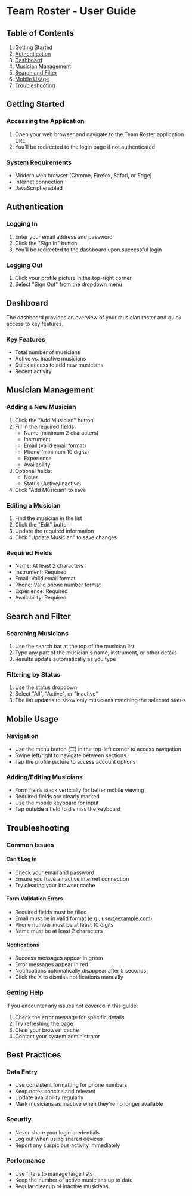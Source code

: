 # Team Roster - User Guide

## Table of Contents

1. [Getting Started](#getting-started)
2. [Authentication](#authentication)
3. [Dashboard](#dashboard)
4. [Musician Management](#musician-management)
5. [Search and Filter](#search-and-filter)
6. [Mobile Usage](#mobile-usage)
7. [Troubleshooting](#troubleshooting)

## Getting Started

### Accessing the Application

1. Open your web browser and navigate to the Team Roster application URL
2. You'll be redirected to the login page if not authenticated

### System Requirements

* Modern web browser (Chrome, Firefox, Safari, or Edge)
* Internet connection
* JavaScript enabled

## Authentication

### Logging In

1. Enter your email address and password
2. Click the "Sign In" button
3. You'll be redirected to the dashboard upon successful login

### Logging Out

1. Click your profile picture in the top-right corner
2. Select "Sign Out" from the dropdown menu

## Dashboard

The dashboard provides an overview of your musician roster and quick access to key features.

### Key Features

* Total number of musicians
* Active vs. inactive musicians
* Quick access to add new musicians
* Recent activity

## Musician Management

### Adding a New Musician

1. Click the "Add Musician" button
2. Fill in the required fields:
   - Name (minimum 2 characters)
   - Instrument
   - Email (valid email format)
   - Phone (minimum 10 digits)
   - Experience
   - Availability
3. Optional fields:
   - Notes
   - Status (Active/Inactive)
4. Click "Add Musician" to save

### Editing a Musician

1. Find the musician in the list
2. Click the "Edit" button
3. Update the required information
4. Click "Update Musician" to save changes

### Required Fields

* Name: At least 2 characters
* Instrument: Required
* Email: Valid email format
* Phone: Valid phone number format
* Experience: Required
* Availability: Required

## Search and Filter

### Searching Musicians

1. Use the search bar at the top of the musician list
2. Type any part of the musician's name, instrument, or other details
3. Results update automatically as you type

### Filtering by Status

1. Use the status dropdown
2. Select "All", "Active", or "Inactive"
3. The list updates to show only musicians matching the selected status

## Mobile Usage

### Navigation

* Use the menu button (☰) in the top-left corner to access navigation
* Swipe left/right to navigate between sections
* Tap the profile picture to access account options

### Adding/Editing Musicians

* Form fields stack vertically for better mobile viewing
* Required fields are clearly marked
* Use the mobile keyboard for input
* Tap outside a field to dismiss the keyboard

## Troubleshooting

### Common Issues

#### Can't Log In

* Check your email and password
* Ensure you have an active internet connection
* Try clearing your browser cache

#### Form Validation Errors

* Required fields must be filled
* Email must be in valid format (e.g., user@example.com)
* Phone number must be at least 10 digits
* Name must be at least 2 characters

#### Notifications

* Success messages appear in green
* Error messages appear in red
* Notifications automatically disappear after 5 seconds
* Click the X to dismiss notifications manually

### Getting Help

If you encounter any issues not covered in this guide:
1. Check the error message for specific details
2. Try refreshing the page
3. Clear your browser cache
4. Contact your system administrator

## Best Practices

### Data Entry

* Use consistent formatting for phone numbers
* Keep notes concise and relevant
* Update availability regularly
* Mark musicians as inactive when they're no longer available

### Security

* Never share your login credentials
* Log out when using shared devices
* Report any suspicious activity immediately

### Performance

* Use filters to manage large lists
* Keep the number of active musicians up to date
* Regular cleanup of inactive musicians 

